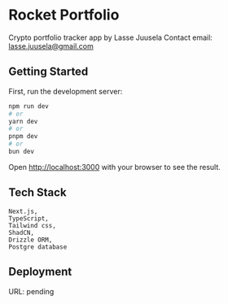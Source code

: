 Rocket Portfolio
================

Crypto portfolio tracker app by Lasse Juusela
Contact email: lasse.juusela@gmail.com

## Getting Started

First, run the development server:

```bash
npm run dev
# or
yarn dev
# or
pnpm dev
# or
bun dev
```

Open [http://localhost:3000](http://localhost:3000) with your browser to see the result.

## Tech Stack

```
Next.js,
TypeScript,
Tailwind css,
ShadCN,
Drizzle ORM,
Postgre database
```

## Deployment

URL: pending
